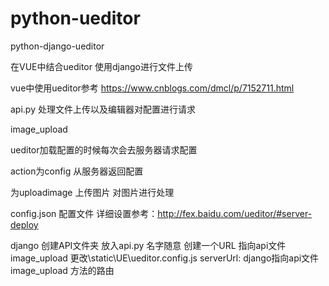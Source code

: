 # python-ueditor
python-django-ueditor


在VUE中结合ueditor 使用django进行文件上传

vue中使用ueditor参考
https://www.cnblogs.com/dmcl/p/7152711.html



api.py  处理文件上传以及编辑器对配置进行请求 

image_upload

ueditor加载配置的时候每次会去服务器请求配置 

action为config 从服务器返回配置

为uploadimage 上传图片 对图片进行处理



config.json 配置文件
详细设置参考：http://fex.baidu.com/ueditor/#server-deploy



django 创建API文件夹 放入api.py 名字随意
创建一个URL 指向api文件image_upload
更改\static\UE\ueditor.config.js
serverUrl: django指向api文件image_upload 方法的路由

